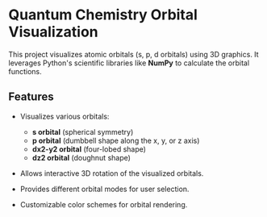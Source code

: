 # Quantum Chemistry Orbital Visualization

This project visualizes atomic orbitals (s, p, d orbitals) using 3D graphics. It leverages Python's scientific libraries like **NumPy** to calculate the orbital functions.

## Features

- Visualizes various orbitals:
  - **s orbital** (spherical symmetry)
  - **p orbital** (dumbbell shape along the x, y, or z axis)
  - **dx2-y2 orbital** (four-lobed shape)
  - **dz2 orbital** (doughnut shape)
  
- Allows interactive 3D rotation of the visualized orbitals.
- Provides different orbital modes for user selection.
- Customizable color schemes for orbital rendering.
